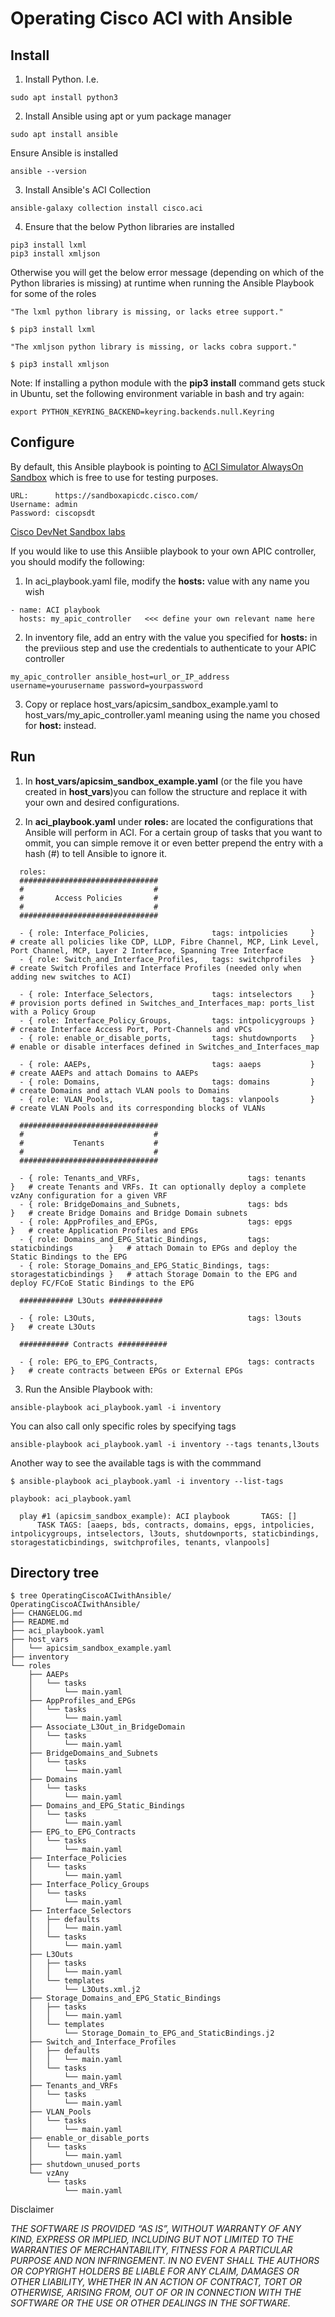 # Operating Cisco ACI with Ansible

## Install

1. Install Python. I.e.

```
sudo apt install python3
```

2.  Install Ansible using apt or yum package manager

```
sudo apt install ansible
```

Ensure Ansible is installed

```
ansible --version
```

3. Install Ansible's ACI Collection

```
ansible-galaxy collection install cisco.aci
```

4. Ensure that the below Python libraries are installed

```
pip3 install lxml
pip3 install xmljson
```

Otherwise you will get the below error message (depending on which of the Python libraries is missing) at runtime when running the Ansible Playbook for some of the roles

```
"The lxml python library is missing, or lacks etree support."

$ pip3 install lxml

"The xmljson python library is missing, or lacks cobra support."

$ pip3 install xmljson
```

Note: If installing a python module with the **pip3 install** command gets stuck in Ubuntu, set the following environment variable in bash and try again:

```
export PYTHON_KEYRING_BACKEND=keyring.backends.null.Keyring
```

## Configure

By default, this Ansible playbook is pointing to [ACI Simulator AlwaysOn Sandbox](https://devnetsandbox.cisco.com/RM/Diagram/Index/5a229a7c-95d5-4cfd-a651-5ee9bc1b30e2?diagramType=Topology) which is free to use for testing purposes.

```
URL:      https://sandboxapicdc.cisco.com/
Username: admin
Password: ciscopsdt
```
[Cisco DevNet Sandbox labs](https://devnetsandbox.cisco.com/RM/Topology)

If you would like to use this Ansiible playbook to your own APIC controller, you should modify the following:

1. In aci_playbook.yaml file, modify the **hosts:** value with any name you wish

```
- name: ACI playbook
  hosts: my_apic_controller   <<< define your own relevant name here
```

2. In inventory file, add an entry with the value you specified for **hosts:** in the previious step and use the credentials to authenticate to your APIC controller

```
my_apic_controller ansible_host=url_or_IP_address username=yourusername password=yourpassword
```

3. Copy or replace host_vars/apicsim_sandbox_example.yaml to host_vars/my_apic_controller.yaml meaning using the name you chosed for **host:** instead.

## Run

1. In **host_vars/apicsim_sandbox_example.yaml** (or the file you have created in **host_vars**)you can follow the structure and replace it with your own and desired configurations.

2. In **aci_playbook.yaml** under **roles:** are located the configurations that Ansible will perform in ACI. For a certain group of tasks that you want to ommit, you can simple remove it or even better prepend the entry with a hash (#) to tell Ansible to ignore it.

```
  roles:
  ###############################
  #                             #
  #       Access Policies       #
  #                             #
  ###############################

  - { role: Interface_Policies,              tags: intpolicies     }    # create all policies like CDP, LLDP, Fibre Channel, MCP, Link Level, Port Channel, MCP, Layer 2 Interface, Spanning Tree Interface
  - { role: Switch_and_Interface_Profiles,   tags: switchprofiles  }    # create Switch Profiles and Interface Profiles (needed only when adding new switches to ACI)

  - { role: Interface_Selectors,             tags: intselectors    }    # provision ports defined in Switches_and_Interfaces_map: ports_list with a Policy Group
  - { role: Interface_Policy_Groups,         tags: intpolicygroups }    # create Interface Access Port, Port-Channels and vPCs
  - { role: enable_or_disable_ports,         tags: shutdownports   }    # enable or disable interfaces defined in Switches_and_Interfaces_map

  - { role: AAEPs,                           tags: aaeps           }    # create AAEPs and attach Domains to AAEPs
  - { role: Domains,                         tags: domains         }    # create Domains and attach VLAN pools to Domains
  - { role: VLAN_Pools,                      tags: vlanpools       }    # create VLAN Pools and its corresponding blocks of VLANs 

  ###############################
  #                             #
  #           Tenants           #
  #                             #
  ###############################

  - { role: Tenants_and_VRFs,                        tags: tenants               }   # create Tenants and VRFs. It can optionally deploy a complete vzAny configuration for a given VRF
  - { role: BridgeDomains_and_Subnets,               tags: bds                   }   # create Bridge Domains and Bridge Domain subnets
  - { role: AppProfiles_and_EPGs,                    tags: epgs                  }   # create Application Profiles and EPGs
  - { role: Domains_and_EPG_Static_Bindings,         tags: staticbindings        }   # attach Domain to EPGs and deploy the Static Bindings to the EPG
  - { role: Storage_Domains_and_EPG_Static_Bindings, tags: storagestaticbindings }   # attach Storage Domain to the EPG and deploy FC/FCoE Static Bindings to the EPG

  ############ L3Outs ############

  - { role: L3Outs,                                  tags: l3outs                }   # create L3Outs

  ########### Contracts ###########

  - { role: EPG_to_EPG_Contracts,                    tags: contracts             }   # create contracts between EPGs or External EPGs
```

3. Run the Ansible Playbook with:

```
ansible-playbook aci_playbook.yaml -i inventory
```

You can also call only specific roles by specifying tags

```
ansible-playbook aci_playbook.yaml -i inventory --tags tenants,l3outs
```

Another way to see the available tags is with the commmand

```
$ ansible-playbook aci_playbook.yaml -i inventory --list-tags

playbook: aci_playbook.yaml

  play #1 (apicsim_sandbox_example): ACI playbook       TAGS: []
      TASK TAGS: [aaeps, bds, contracts, domains, epgs, intpolicies, intpolicygroups, intselectors, l3outs, shutdownports, staticbindings, storagestaticbindings, switchprofiles, tenants, vlanpools]
```

## Directory tree

```
$ tree OperatingCiscoACIwithAnsible/
OperatingCiscoACIwithAnsible/
├── CHANGELOG.md
├── README.md
├── aci_playbook.yaml
├── host_vars
│   └── apicsim_sandbox_example.yaml
├── inventory
└── roles
    ├── AAEPs
    │   └── tasks
    │       └── main.yaml
    ├── AppProfiles_and_EPGs
    │   └── tasks
    │       └── main.yaml
    ├── Associate_L3Out_in_BridgeDomain
    │   └── tasks
    │       └── main.yaml
    ├── BridgeDomains_and_Subnets
    │   └── tasks
    │       └── main.yaml
    ├── Domains
    │   └── tasks
    │       └── main.yaml
    ├── Domains_and_EPG_Static_Bindings
    │   └── tasks
    │       └── main.yaml
    ├── EPG_to_EPG_Contracts
    │   └── tasks
    │       └── main.yaml
    ├── Interface_Policies
    │   └── tasks
    │       └── main.yaml
    ├── Interface_Policy_Groups
    │   └── tasks
    │       └── main.yaml
    ├── Interface_Selectors
    │   ├── defaults
    │   │   └── main.yaml
    │   └── tasks
    │       └── main.yaml
    ├── L3Outs
    │   ├── tasks
    │   │   └── main.yaml
    │   └── templates
    │       └── L3Outs.xml.j2
    ├── Storage_Domains_and_EPG_Static_Bindings
    │   ├── tasks
    │   │   └── main.yaml
    │   └── templates
    │       └── Storage_Domain_to_EPG_and_StaticBindings.j2
    ├── Switch_and_Interface_Profiles
    │   ├── defaults
    │   │   └── main.yaml
    │   └── tasks
    │       └── main.yaml
    ├── Tenants_and_VRFs
    │   └── tasks
    │       └── main.yaml
    ├── VLAN_Pools
    │   └── tasks
    │       └── main.yaml
    ├── enable_or_disable_ports
    │   └── tasks
    │       └── main.yaml
    ├── shutdown_unused_ports
    └── vzAny
        └── tasks
            └── main.yaml
```


Disclaimer

*THE SOFTWARE IS PROVIDED “AS IS”, WITHOUT WARRANTY OF ANY KIND, EXPRESS OR IMPLIED, INCLUDING BUT NOT LIMITED TO THE WARRANTIES OF MERCHANTABILITY, FITNESS FOR A PARTICULAR PURPOSE AND NON INFRINGEMENT. IN NO EVENT SHALL THE AUTHORS OR COPYRIGHT HOLDERS BE LIABLE FOR ANY CLAIM, DAMAGES OR OTHER LIABILITY, WHETHER IN AN ACTION OF CONTRACT, TORT OR OTHERWISE, ARISING FROM, OUT OF OR IN CONNECTION WITH THE SOFTWARE OR THE USE OR OTHER DEALINGS IN THE SOFTWARE.*
